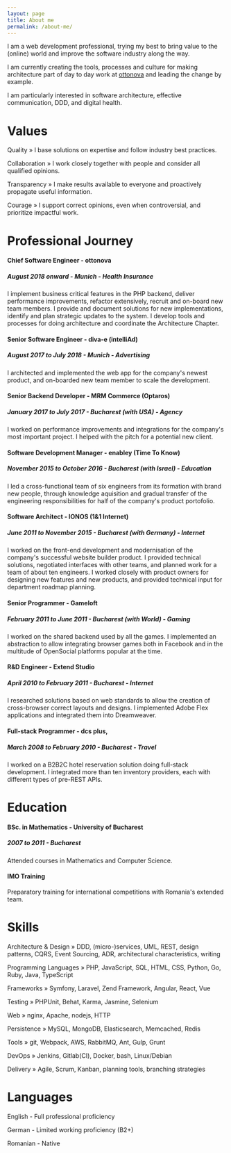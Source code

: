 ```yaml
---
layout: page
title: About me
permalink: /about-me/
---
```


I am a web development professional, trying my best to bring value to the (online) world and improve the software industry along the way.

I am currently creating the tools, processes and culture for making architecture part of day to day work at [ottonova](https://www.ottonova.de/) and leading the change by example.

I am particularly interested in software architecture, effective communication, DDD, and digital health.

# Values

Quality » I base solutions on expertise and follow industry best practices.

Collaboration » I work closely together with people and consider all qualified opinions.

Transparency » I make results available to everyone and proactively propagate useful information.

Courage » I support correct opinions, even when controversial, and prioritize impactful work.

# Professional Journey

#### Chief Software Engineer - ottonova
##### August 2018 onward - Munich - Health Insurance

I implement business critical features in the PHP backend, deliver performance improvements, refactor extensively, recruit and on-board new team members.
I provide and document solutions for new implementations, identify and plan strategic updates to the system. 
I develop tools and processes for doing architecture and coordinate the Architecture Chapter.

####  Senior Software Engineer - diva-e (intelliAd)
##### August 2017 to July 2018 - Munich - Advertising

I architected and implemented the web app for the company's newest product, and on-boarded new team member to scale the development.

#### Senior Backend Developer - MRM Commerce (Optaros)
##### January 2017 to July 2017 - Bucharest (with USA) - Agency

I worked on performance improvements and integrations for the company's most important project. I helped with the pitch for a potential new client.

#### Software Development Manager - enabley (Time To Know) 
##### November 2015 to October 2016 - Bucharest (with Israel) - Education

I led a cross-functional team of six engineers from its formation with brand new people, through knowledge aquisition and gradual transfer of the engineering responsibilities for half of the company's product portofolio.

#### Software Architect - IONOS (1&1 Internet)
##### June 2011 to November 2015 - Bucharest (with Germany) - Internet

I worked on the front-end development and modernisation of the company's successful website builder product. 
I provided technical solutions, negotiated interfaces with other teams, and planned work for a team of about ten engineers. 
I worked closely with product owners for designing new features and new products, and provided technical input for department roadmap planning. 

####  Senior Programmer - Gameloft
##### February 2011 to June 2011 - Bucharest (with World) - Gaming  

I worked on the shared backend used by all the games. I implemented an abstraction to allow integrating browser games both in Facebook and in the multitude of OpenSocial platforms popular at the time.

#### R&D Engineer - Extend Studio
##### April 2010 to February 2011 - Bucharest - Internet

I researched solutions based on web standards to allow the creation of cross-browser correct layouts and designs. I implemented Adobe Flex applications and integrated them into Dreamweaver.

#### Full-stack Programmer - dcs plus, 
##### March 2008 to February 2010 - Bucharest - Travel

I worked on a B2B2C hotel reservation solution doing full-stack development. I integrated more than ten inventory providers, each with different types of pre-REST APIs.

# Education

####  BSc. in Mathematics - University of Bucharest
##### 2007 to 2011 - Bucharest

Attended courses in Mathematics and Computer Science.

#### IMO Training

Preparatory training for international competitions with Romania's extended team.

# Skills

Architecture & Design » DDD, (micro-)services, UML, REST, design patterns, CQRS, Event Sourcing, ADR, architectural characteristics, writing

Programming Languages » PHP, JavaScript, SQL, HTML, CSS, Python, Go, Ruby, Java, TypeScript

Frameworks » Symfony, Laravel, Zend Framework, Angular, React, Vue

Testing » PHPUnit, Behat, Karma, Jasmine, Selenium

Web » nginx, Apache, nodejs, HTTP

Persistence » MySQL, MongoDB, Elasticsearch, Memcached, Redis

Tools » git, Webpack, AWS, RabbitMQ, Ant, Gulp, Grunt

DevOps » Jenkins, Gitlab(CI), Docker, bash, Linux/Debian

Delivery » Agile, Scrum, Kanban, planning tools, branching strategies

# Languages

English - Full professional proficiency 

German - Limited working proficiency (B2+)

Romanian - Native 